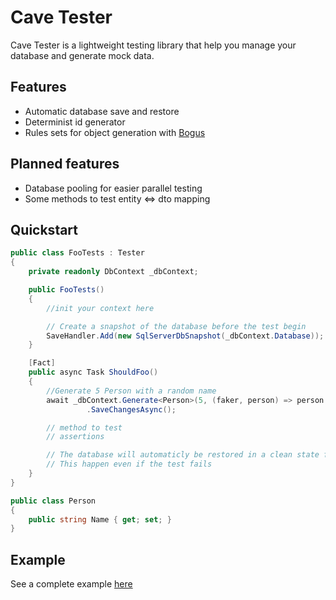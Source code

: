 # Cave Tester

Cave Tester is a lightweight testing library that help you manage your database and generate mock data.

## Features

* Automatic database save and restore
* Determinist id generator
* Rules sets for object generation with [Bogus](https://github.com/bchavez/Bogus)

## Planned features

* Database pooling for easier parallel testing
* Some methods to test entity <=> dto mapping

## Quickstart

```C#
public class FooTests : Tester
{
	private readonly DbContext _dbContext;

	public FooTests()
	{
		//init your context here

		// Create a snapshot of the database before the test begin
        SaveHandler.Add(new SqlServerDbSnapshot(_dbContext.Database));
	}

	[Fact]
	public async Task ShouldFoo()
	{
		//Generate 5 Person with a random name
		await _dbContext.Generate<Person>(5, (faker, person) => person.Name = faker.Lorem.Word())
				 .SaveChangesAsync();

		// method to test
		// assertions

		// The database will automaticly be restored in a clean state from the snapeshot, wich will then be deleted
		// This happen even if the test fails
	}
}

public class Person
{
	public string Name { get; set; }
}
```

## Example

See a complete example [here](https://github.com/asagues/CaveTester/tree/master/CaveTester.Example)
